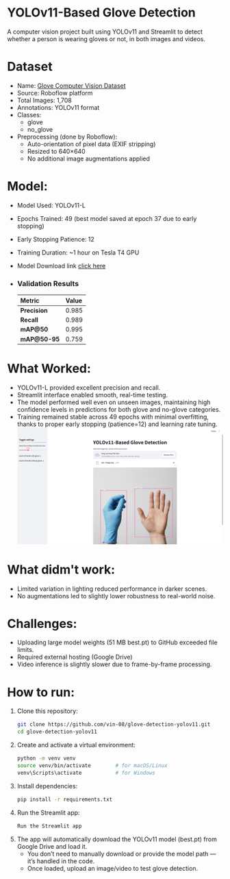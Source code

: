 # YOLOv11-Based Glove Detection
A computer vision project built using YOLOv11 and Streamlit to detect whether a person is wearing gloves or not, in both images and videos.

# Dataset
- Name: [Glove Computer Vision Dataset](https://universe.roboflow.com/glove-uylxg/glove-q7czq)
- Source: Roboflow platform
- Total Images: 1,708
- Annotations: YOLOv11 format
- Classes:
  - glove
  - no_glove
- Preprocessing (done by Roboflow):
  - Auto-orientation of pixel data (EXIF stripping)
  - Resized to 640×640
  - No additional image augmentations applied
 
# Model:
- Model Used: YOLOv11-L
- Epochs Trained: 49 (best model saved at epoch 37 due to early stopping)
- Early Stopping Patience: 12
- Training Duration: ~1 hour on Tesla T4 GPU
- Model Download link [click here](https://drive.google.com/uc?id=18IDRlZx4LF4TT07AH48LOL_yA9J3URnz)
- ### Validation Results

    | Metric | Value |
    | --- | --- |
    | **Precision** | 0.985 |
    | **Recall** | 0.989 |
    | **mAP@50** | 0.995 |
    | **mAP@50-95** | 0.759 |

# What Worked:
  - YOLOv11-L provided excellent precision and recall.
  - Streamlit interface enabled smooth, real-time testing.
  - The model performed well even on unseen images, maintaining high confidence levels in predictions for both glove and no-glove categories.
  - Training remained stable across 49 epochs with minimal overfitting, thanks to proper early stopping (patience=12) and learning rate tuning.
  ![Sample Output](output/sample.png)
  
# What didm't work:
  - Limited variation in lighting reduced performance in darker scenes.
  - No augmentations led to slightly lower robustness to real-world noise.
    
# Challenges:
  - Uploading large model weights (51 MB best.pt) to GitHub exceeded file limits.
  - Required external hosting (Google Drive)
  - Video inference is slightly slower due to frame-by-frame processing.

# How to run:
1. Clone this repository:
   ```bash
   git clone https://github.com/vin-08/glove-detection-yolov11.git  
   cd glove-detection-yolov11
   ```
2. Create and activate a virtual environment:
   ```bash
   python -m venv venv
   source venv/bin/activate        # for macOS/Linux
   venv\Scripts\activate           # for Windows
   ```
3. Install dependencies:
   ```bash
   pip install -r requirements.txt
   ```
4. Run the Streamlit app:
   ```bash
   Run the Streamlit app
   ```
5. The app will automatically download the YOLOv11 model (best.pt) from Google Drive and load it.
   - You don’t need to manually download or provide the model path — it’s handled in the code.
   - Once loaded, upload an image/video to test glove detection.
  

